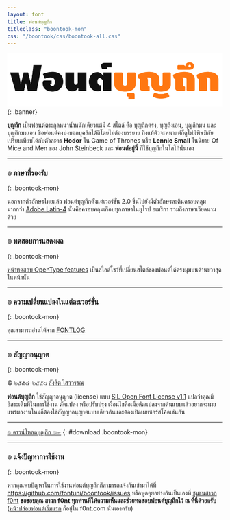 ```yaml
---
layout: font
title: ฟอนต์บุญถึก
titleclass: "boontook-mon"
css: "/boontook/css/boontook-all.css"
---
```


![BoonTook Banner](images/boontook-banner-900.png)
{: .banner}

**บุญถึก** เป็นฟอนต์ตระกูลหนาน้ำหนักเดียวแต่มี 4 สไตล์ คือ บุญถึกตรง, บุญถึงเอน, บุญถึกมน และ บุญถึกมนเอน ชื่อฟอนต์คงบ่งบอกบุคลิกได้ดีโดยไม่ต้องบรรยาย ถึงแม้ตัวจะหนาแต่ก็ดูไม่มีพิษมีภัย เปรียบเทียบได้กับตัวละคร **Hodor** ใน Game of Thrones หรือ **Lennie Small** ในนิยาย Of Mice and Men ของ John Steinbeck และ **ฟอนต์อยู่นี่** ก็ใช้บุญถึกในโลโก้นั่นเอง

-----

### ๏ ภาษาที่รองรับ
{: .boontook-mon}

นอกจากตัวอักษรไทยแล้ว ฟอนต์บุญถึกตั้งแต่เวอร์ชั่น 2.0 ขึ้นไปยังมีตัวอักษรละตินครอบคลุมมากกว่า [Adobe Latin-4](https://adobe-type-tools.github.io/adobe-latin-charsets/adobe-latin-4.html) นั่นคือครอบคลุมเกือบทุกภาษาในยุโรป อเมริกา รวมถึงภาษาเวียดนามด้วย

-----

### ๏ ทดสอบการแสดงผล
{: .boontook-mon}

[หน้าทดสอบ OpenType features](features.html) เป็นสไลด์โชว์ที่เปลี่ยนสไตล์ของฟอนต์ได้ตรงมุมบนด้านขวาสุดในหน้านั้น

-----


### ๏ ความเปลี่ยนแปลงในแต่ละเวอร์ชั่น
{: .boontook-mon}

คุณสามารถอ่านได้จาก [FONTLOG](FONTLOG.html)

-----

### ๏ สัญญาอนุญาต
{: .boontook-mon}

&copy; ๒๕๕๗-๒๕๕๘ [สังศิต ไสววรรณ](https://sungsit.com/)

**ฟอนต์บุญถึก** ใช้สัญญาอนุญาต (license) แบบ [SIL Open Font License v1.1](http://scripts.sil.org/OFL) แปลว่าคุณมีอิสระเต็มที่ในการใช้งาน ดัดแปลง หรือปรับปรุง เงื่อนไขคือเมื่อดัดแปลงจากต้นแบบแล้วอยากจะเผยแพร่ผลงานใหม่ก็ต้องใช้สัญญาอนุญาตแบบเดียวกันและต้องเปิดเผยซอร์สโค้ดเช่นกัน

-----

[๏ ดาวน์โหลดบุญถึก ๛](https://github.com/fontuni/boontook/releases)
{: #download .boontook-mon}

-----

### ๏ แจ้งปัญหาการใช้งาน
{: .boontook-mon}

หากคุณพบปัญหาในการใช้งานฟอนต์บุญถึกก็สามารถแจ้งกันเข้ามาได้ที่ <https://github.com/fontuni/boontook/issues> หรือพูดคุยอย่างกันเป็นเองที่ [ชุมชนสาวก f0nt](http://www.f0nt.com/forum/index.php/topic,21990.0.html) **ขอขอบคุณ สาวก f0nt ทุกท่านที่ให้ความเห็นและช่วยทดสอบฟอนต์บุญถึกไว้ ณ ที่นี่ด้วยครับ** ([หน้าปล่อยฟอนต์เริ่มแรก](http://www.f0nt.com/release/boontook/) ก็อยู่ใน f0nt.com นั่นเองครับ)

